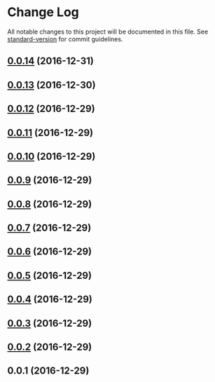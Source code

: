 # Change Log

All notable changes to this project will be documented in this file. See [standard-version](https://github.com/conventional-changelog/standard-version) for commit guidelines.

<a name="0.0.14"></a>
## [0.0.14](https://github.com/framework-performance/angular-2/compare/v0.0.13...v0.0.14) (2016-12-31)



<a name="0.0.13"></a>
## [0.0.13](https://github.com/framework-performance/angular-2/compare/v0.0.12...v0.0.13) (2016-12-30)



<a name="0.0.12"></a>
## [0.0.12](https://github.com/framework-performance/angular-2/compare/v0.0.11...v0.0.12) (2016-12-29)



<a name="0.0.11"></a>
## [0.0.11](https://github.com/framework-performance/angular-2/compare/v0.0.10...v0.0.11) (2016-12-29)



<a name="0.0.10"></a>
## [0.0.10](https://github.com/framework-performance/angular-2/compare/v0.0.9...v0.0.10) (2016-12-29)



<a name="0.0.9"></a>
## [0.0.9](https://github.com/framework-performance/angular-2/compare/v0.0.8...v0.0.9) (2016-12-29)



<a name="0.0.8"></a>
## [0.0.8](https://github.com/framework-performance/angular-2/compare/v0.0.7...v0.0.8) (2016-12-29)



<a name="0.0.7"></a>
## [0.0.7](https://github.com/framework-performance/angular-2/compare/v0.0.6...v0.0.7) (2016-12-29)



<a name="0.0.6"></a>
## [0.0.6](https://github.com/framework-performance/angular-2/compare/v0.0.5...v0.0.6) (2016-12-29)



<a name="0.0.5"></a>
## [0.0.5](https://github.com/framework-performance/angular-2/compare/v0.0.4...v0.0.5) (2016-12-29)



<a name="0.0.4"></a>
## [0.0.4](https://github.com/framework-performance/angular-2/compare/v0.0.3...v0.0.4) (2016-12-29)



<a name="0.0.3"></a>
## [0.0.3](https://github.com/framework-performance/angular-2/compare/v0.0.2...v0.0.3) (2016-12-29)



<a name="0.0.2"></a>
## [0.0.2](https://github.com/framework-performance/angular-2/compare/v0.0.1...v0.0.2) (2016-12-29)



<a name="0.0.1"></a>
## 0.0.1 (2016-12-29)
